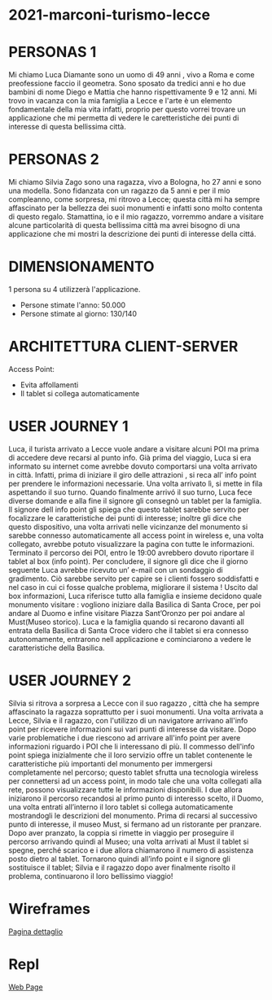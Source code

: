 # 2021-marconi-turismo-lecce
# PERSONAS 1
Mi chiamo Luca Diamante sono un uomo di 49 anni , vivo a Roma e come preofessione faccio il geometra. Sono sposato da tredici anni e ho due bambini di nome Diego e Mattia che hanno rispettivamente 9 e 12 anni. Mi trovo in vacanza con la mia famiglia a Lecce e l'arte è un elemento fondamentale della mia vita infatti, proprio per questo vorrei trovare un applicazione che mi permetta di vedere le caretteristiche dei punti di interesse di questa bellissima città.


# PERSONAS 2
Mi chiamo Silvia Zago sono una ragazza, vivo a Bologna, ho 27 anni e sono una modella. Sono fidanzata con un ragazzo da 5 anni e per il mio compleanno, come sorpresa, mi ritrovo a Lecce; questa città mi ha sempre affascinato per la bellezza dei suoi monumenti e infatti sono molto contenta di questo regalo. Stamattina, io e il  mio ragazzo, vorremmo andare a visitare alcune particolarità di questa bellissima città ma avrei bisogno di una applicazione che mi mostri la descrizione dei punti di interesse della cittá. 


# DIMENSIONAMENTO
1 persona su 4 utilizzerà l'applicazione.
- Persone stimate l'anno: 50.000
- Persone stimate al giorno: 130/140


# ARCHITETTURA CLIENT-SERVER
Access Point: 
- Evita affollamenti
- Il tablet si collega automaticamente


# USER JOURNEY 1
Luca, il turista arrivato a Lecce vuole andare a visitare alcuni POI ma prima di accedere deve recarsi al punto info. Già prima del viaggio, Luca si era informato su internet come avrebbe dovuto comportarsi una volta arrivato in città. Infatti, prima di iniziare il giro delle attrazioni , si reca all’ info point per prendere le informazioni necessarie. Una volta arrivato lì, si mette in fila aspettando il suo turno. Quando finalmente arrivó  il suo turno, Luca fece diverse domande e alla fine il signore gli consegnò un tablet per la famiglia. Il signore dell info point gli spiega che questo tablet sarebbe servito per focalizzare le caratteristiche dei punti di interesse; inoltre gli dice che questo dispositivo, una volta arrivati nelle vicinzanze del monumento si sarebbe connesso automaticamente all access point in wireless e, una volta collegato, avrebbe potuto visualizzare la pagina con tutte le informazioni. Terminato il percorso dei POI, entro le 19:00 avrebbero dovuto riportare il tablet al box (info point). Per concludere, il signore gli dice che il giorno seguente Luca avrebbe ricevuto un’ e-mail con un sondaggio di gradimento. Ciò sarebbe servito per capire se i clienti fossero soddisfatti e nel caso in cui ci fosse qualche problema, migliorare il sistema !
Uscito dal box informazioni, Luca riferisce tutto alla famiglia e insieme decidono quale monumento visitare : vogliono iniziare dalla Basilica di Santa Croce, per poi andare al Duomo e infine visitare Piazza Sant’Oronzo per poi andare al Must(Museo storico). Luca e la famiglia quando si recarono davanti all entrata della Basilica di Santa Croce videro che il tablet si era connesso autonomamente, entrarono nell applicazione e cominciarono a vedere le caratteristiche della Basilica. 


# USER JOURNEY 2
Silvia si ritrova a sorpresa a Lecce con il suo ragazzo , città che ha sempre affascinato la ragazza soprattutto per i suoi monumenti.
Una volta arrivata a Lecce, Silvia e il ragazzo, con l'utilizzo di un navigatore arrivano all'info point per ricevere informazioni sui vari punti di interesse da visitare.
Dopo varie problematiche i due riescono ad arrivare all'info point per avere informazioni riguardo i POI che li interessano di più.
Il commesso dell'info point spiega inizialmente che il loro servizio offre un tablet contenente le caratteristiche più importanti del monumento per immergersi completamente nel percorso; questo tablet sfrutta una tecnologia wireless per connettersi ad un access point, in modo tale che una volta collegati alla rete, possono visualizzare tutte le informazioni disponibili.
I due allora iniziarono il percorso recandosi al primo punto di interesso scelto, il Duomo, una volta entrati all’interno il loro tablet si collega automaticamente mostrandogli le descrizioni del monumento. Prima di recarsi al successivo punto di interesse, il museo Must, si fermano ad un ristorante per pranzare. Dopo aver pranzato, la coppia si rimette in viaggio per proseguire il percorso arrivando quindi al Museo; una volta arrivati al Must il tablet si spegne, perché scarico e i due allora chiamarono il numero di assistenza posto dietro al tablet. Tornarono quindi all’info point e il signore gli sostituisce il tablet; Silvia e il ragazzo dopo aver finalmente risolto il problema,  continuarono il loro bellissimo viaggio!


# Wireframes
[Pagina dettaglio](https://viewer.diagrams.net/?highlight=0000ff&edit=_blank&layers=1&nav=1&title=WireFrame.drawio#Uhttps%3A%2F%2Fraw.githubusercontent.com%2Fclaudiaamorosi%2F2021-marconi-turismo-lecce%2Fmain%2FWireFrame.drawio)



# Repl
[Web Page](https://replit.com/@ChiaraGismondi/LeccePHPWebServer-6#data.json)
